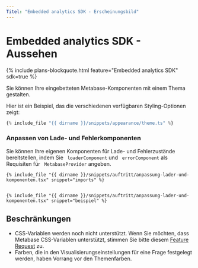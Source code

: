 ```yaml
---
Titel: "Embedded analytics SDK - Erscheinungsbild"
---
```



# Embedded analytics SDK - Aussehen


{% include plans-blockquote.html feature="Embedded analytics SDK" sdk=true %}


Sie können Ihre eingebetteten Metabase-Komponenten mit einem Thema gestalten.


Hier ist ein Beispiel, das die verschiedenen verfügbaren Styling-Optionen zeigt:


```ts
{% include_file "{{ dirname }}/snippets/appearance/theme.ts" %}
```


### Anpassen von Lade- und Fehlerkomponenten


Sie können Ihre eigenen Komponenten für Lade- und Fehlerzustände bereitstellen, indem Sie ` loaderComponent` und ` errorComponent` als Requisiten für ` MetabaseProvider` angeben.


```tsx
{% include_file "{{ dirname }}/snippets/auftritt/anpassung-lader-und-komponenten.tsx" snippet="imports" %}


{% include_file "{{ dirname }}/snippets/auftritt/anpassung-lader-und-komponenten.tsx" snippet="beispiel" %}
```


## Beschränkungen


- CSS-Variablen werden noch nicht unterstützt. Wenn Sie möchten, dass Metabase CSS-Variablen unterstützt, stimmen Sie bitte diesem [Feature Request](https://github.com/metabase/metabase/issues/59237) zu.
- Farben, die in den Visualisierungseinstellungen für eine Frage festgelegt werden, haben Vorrang vor den Themenfarben.

